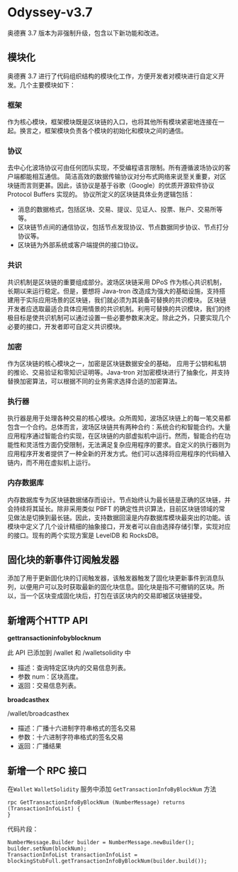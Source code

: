 # Odyssey-v3.7
奥德赛 3.7 版本为非强制升级，包含以下新功能和改进。

## 模块化
奥德赛 3.7 进行了代码组织结构的模块化工作，方便开发者对模块进行自定义开发。几个主要模块如下：

### 框架
作为核心模块，框架模块既是区块链的入口，也将其他所有模块紧密地连接在一起。换言之，框架模块负责各个模块的初始化和模块之间的通信。

### 协议
去中心化波场协议可由任何团队实现，不受编程语言限制。所有遵循波场协议的客户端都能相互通信。
简洁高效的数据传输协议对分布式网络来说至关重要，对区块链而言则更甚。因此，该协议是基于谷歌（Google）的优质开源软件协议 Protocol Buffers 实现的。 
协议所定义的区块链具体业务逻辑包括：
- 消息的数据格式，包括区块、交易、提议、见证人、投票、账户、交易所等等。
- 区块链节点间的通信协议，包括节点发现协议、节点数据同步协议、节点打分协议等。
- 区块链为外部系统或客户端提供的接口协议。

### 共识 
共识机制是区块链的重要组成部分。波场区块链采用 DPoS 作为核心共识机制，长期以来运行稳定。但是，要想将 Java-tron 改造成为强大的基础设施，支持搭建用于实际应用场景的区块链，我们就必须为其装备可替换的共识模块。 区块链开发者应选取最适合具体应用情景的共识机制。利用可替换的共识模块，我们的终极目标是使共识机制可以通过设置一些必要参数来决定。除此之外，只要实现几个必要的接口，开发者即可自定义共识模块。


### 加密
作为区块链的核心模块之一，加密是区块链数据安全的基础， 应用于公钥和私钥的推论、交易验证和零知识证明等。Java-tron 对加密模块进行了抽象化，并支持替换加密算法，可以根据不同的业务需求选择合适的加密算法。

### 执行器
执行器是用于处理各种交易的核心模块。众所周知，波场区块链上的每一笔交易都包含一个合约。总体而言，波场区块链共有两种合约：系统合约和智能合约。大量应用程序通过智能合约实现，在区块链的内部虚拟机中运行。然而，智能合约在功能性和灵活性方面仍受限制，无法满足复杂应用程序的要求。自定义的执行器则为应用程序开发者提供了一种全新的开发方式。他们可以选择将应用程序的代码植入链内，而不用在虚拟机上运行。

### 内存数据库 
内存数据库专为区块链数据储存而设计。节点始终认为最长链是正确的区块链，并会持续将其延长。除非采用类似 PBFT 的确定性共识算法，目前区块链领域的常见做法是切换到最长链。因此，支持数据回滚是内存数据库模块最突出的功能。该模块中定义了几个设计精细的抽象接口，开发者可以自由选择存储引擎，实现对应的接口。现有的两个实现方案是 LevelDB 和 RocksDB。

## 固化块的新事件订阅触发器
添加了用于更新固化块的订阅触发器，该触发器触发了固化块更新事件到消息队列，以便用户可以及时获取最新的固化块信息。固化块是指不可撤销的区块。所以，当一个区块变成固化块后，打包在该区块内的交易即被区块链接受。

## 新增两个HTTP API
**gettransactioninfobyblocknum**

此 API 已添加到 /wallet 和 /walletsolidity 中

* 描述：查询特定区块内的交易信息列表。
* 参数 num：区块高度。
* 返回：交易信息列表。

**broadcasthex**

/wallet/broadcasthex
 
* 描述：广播十六进制字符串格式的签名交易
* 参数：十六进制字符串格式的签名交易
* 返回：广播结果

## 新增一个 RPC 接口

在`Wallet` `WalletSolidity` 服务中添加 `GetTransactionInfoByBlockNum` 方法
```
rpc GetTransactionInfoByBlockNum (NumberMessage) returns (TransactionInfoList) { 
}
```
代码片段：
```
NumberMessage.Builder builder = NumberMessage.newBuilder(); 
builder.setNum(blockNum); 
TransactionInfoList transactionInfoList = blockingStubFull.getTransactionInfoByBlockNum(builder.build()); 
```